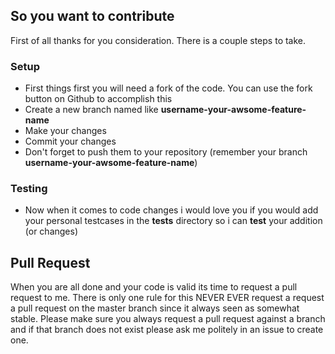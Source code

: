 ## So you want to contribute

First of all thanks for you consideration. There is a couple steps to take.

### Setup

 * First things first you will need a fork of the code. You can use the fork button on Github to accomplish this
 * Create a new branch named like **username-your-awsome-feature-name**
 * Make your changes
 * Commit your changes
 * Don't forget to push them to your repository (remember your branch **username-your-awsome-feature-name**)

### Testing

 * Now when it comes to code changes i would love you if you would add your personal testcases in the **tests** directory so i can **test** your addition (or changes)


## Pull Request

When you are all done and your code is valid its time to request a pull request to me. There is only one rule for this NEVER EVER request a request a pull request on the master
branch since it always seen as somewhat stable. Please make sure you always request a pull request against a branch and if that branch does not exist please ask me politely in
an issue to create one.